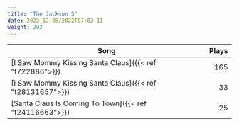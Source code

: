 ```yaml
---
title: "The Jackson 5"
date: 2022-12-08/2022T07:02:11
weight: 292
---
```




 Song | Plays 
----- | -----:
[I Saw Mommy Kissing Santa Claus]({{< ref "t722886">}}) | 165
[I Saw Mommy Kissing Santa Claus]({{< ref "t28131657">}}) | 33
[Santa Claus Is Coming To Town]({{< ref "t24116663">}}) | 25
